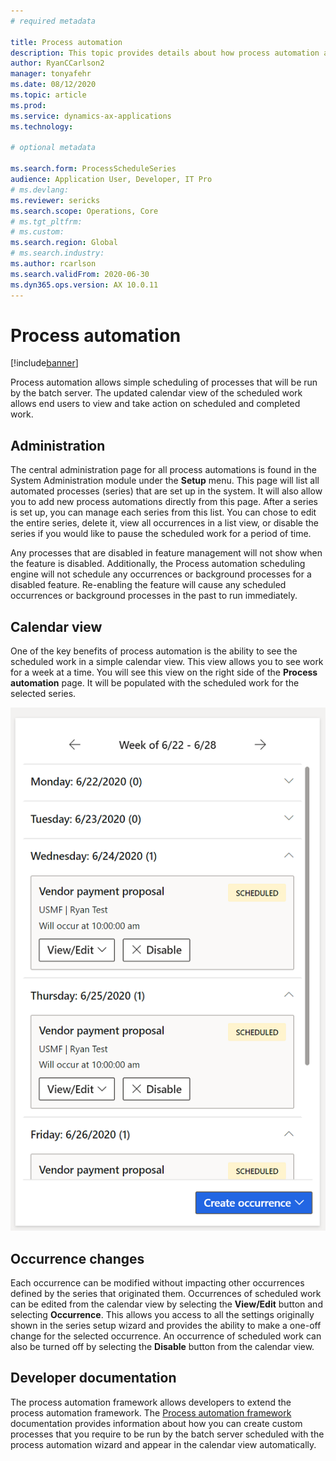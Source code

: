 ```yaml
---
# required metadata

title: Process automation
description: This topic provides details about how process automation allows simple scheduling of processes that will be run by the batch server.
author: RyanCCarlson2
manager: tonyafehr
ms.date: 08/12/2020
ms.topic: article
ms.prod:
ms.service: dynamics-ax-applications
ms.technology: 

# optional metadata

ms.search.form: ProcessScheduleSeries
audience: Application User, Developer, IT Pro
# ms.devlang: 
ms.reviewer: sericks
ms.search.scope: Operations, Core 
# ms.tgt_pltfrm: 
# ms.custom: 
ms.search.region: Global
# ms.search.industry:
ms.author: rcarlson
ms.search.validFrom: 2020-06-30
ms.dyn365.ops.version: AX 10.0.11
---
```


# Process automation

[!include[banner](../includes/banner.md)]

Process automation allows simple scheduling of processes that will be run by the batch server. The updated calendar view of the scheduled work allows end users to view and take action on scheduled and completed work.

## Administration

The central administration page for all process automations is found in the System Administration module under the **Setup** menu. This page will list all automated processes (series) that are set up in the system. It will also allow you to add new process automations directly from this page. After a series is set up, you can manage each series from this list. You can chose to edit the entire series, delete it, view all occurrences in a list view, or disable the series if you would like to pause the scheduled work for a period of time. 

Any processes that are disabled in feature management will not show when the feature is disabled. Additionally, the Process automation scheduling engine will not schedule any occurrences or background processes for a disabled feature. Re-enabling the feature will cause any scheduled occurrences or background processes in the past to run immediately.

## Calendar view

One of the key benefits of process automation is the ability to see the scheduled work in a simple calendar view.  This view allows you to see work for a week at a time. You will see this view on the right side of the **Process automation** page. It will be populated with the scheduled work for the selected series. 

[![Process automation calendar](./media/CalendarView2.png)](./media/CalendarView2.png)

## Occurrence changes

Each occurrence can be modified without impacting other occurrences defined by the series that originated them. Occurrences of scheduled work can be edited from the calendar view by selecting the **View/Edit** button and selecting **Occurrence**. This allows you access to all the settings originally shown in the series setup wizard and provides the ability to make a one-off change for the selected occurrence. An occurrence of scheduled work can also be turned off by selecting the **Disable** button from the calendar view.

## Developer documentation

The process automation framework allows developers to extend the process automation framework. The [Process automation framework](../process-automation/process-automation-framework.md) documentation provides information about how you can create custom processes that you require to be run by the batch server scheduled with the process automation wizard and appear in the calendar view automatically.
